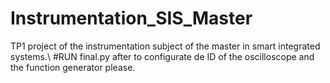 # Instrumentation_SIS_Master
TP1 project of the instrumentation subject of the master in smart integrated systems.\\
#RUN final.py after to configurate de ID of the oscilloscope and the function generator please.
